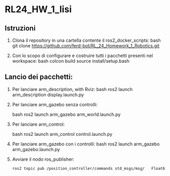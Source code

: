 # RL24_HW_1_lisi
## Istruzioni 
1. Clona il repository in una cartella contente il ros2_docker_scripts:
   bash
   git clone https://github.com/ferd-bot/RL_24_Homework_1_Robotics.git
 
2. Con lo scopo di configurare e costruire tutti i pacchetti presenti nel workspace:
   bash
      colcon build
      source install/setup.bash
 
## Lancio dei pacchetti:
1. Per lanciare arm_description, with Rviz:
   bash
      ros2 launch arm_description display.launch.py
 
2. Per lanciare arm_gazebo senza controlli:
 
     bash
      ros2 launch arm_gazebo arm_world.launch.py
 
3. Per lanciare arm_control:
 
     bash
      ros2 launch arm_control control.launch.py

4. Per lanciare arm_gazebo con i controlli:
      bash
      ros2 launch arm_gazebo arm_gazebo.launch.py
 
 
5. Avviare il nodo ros_publisher:
      ```bash
      ros2 topic pub /position_controller/commands std_msgs/msg/   Float64MultiArray "{data: [0.5, -0.5, 0.3, -0.3]}"
